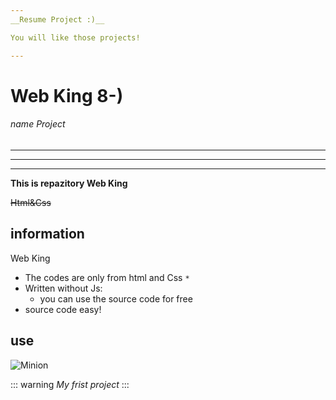 ```yaml
---
__Resume Project :)__

You will like those projects!

---
```


# Web King 8-)
###### name Project




___

---

***



**This is repazitory Web King**



~~Html&Css~~



## information 

Web King

+ The codes are only from html and Css `*`
+ Written without Js:
    - you can use the source code for free
+ source code easy!


## use

![Minion](https://octodex.github.com/images/minion.png)




::: warning
*My frist project*
:::
